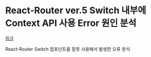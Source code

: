 # React-Router ver.5 Switch 내부에 Context API 사용 Error 원인 분석

[링크](https://impossible-couch-0e7.notion.site/React-Router-ver-5-Switch-Context-API-Error-11633578384a41c0a57d3e66c7bbf88c)

React-Router Switch 컴포넌트를 잘못 사용해서 발생한 오류 분석

